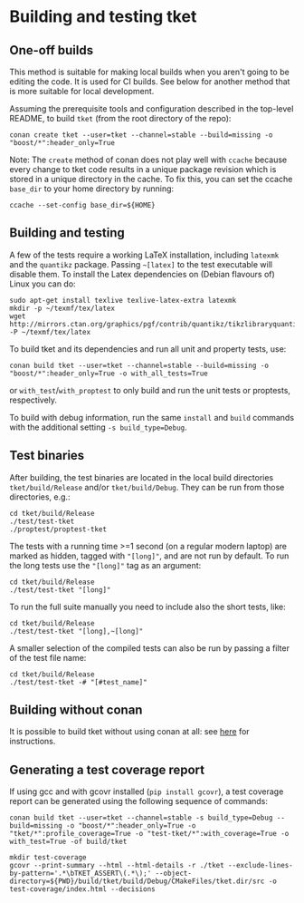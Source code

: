 # Building and testing tket

## One-off builds

This method is suitable for making local builds when you aren't going to be
editing the code. It is used for CI builds. See below for another method that is
more suitable for local development.

Assuming the prerequisite tools and configuration described in the top-level
README, to build `tket` (from the root directory of the repo):

```shell
conan create tket --user=tket --channel=stable --build=missing -o "boost/*":header_only=True
```

Note: The `create` method of conan does not play well with `ccache` because every
change to tket code results in a unique package revision which is stored in a
unique directory in the cache. To fix this, you can set the ccache `base_dir` to
your home directory by running:

```shell
ccache --set-config base_dir=${HOME}
```

## Building and testing

A few of the tests require a working LaTeX installation, including `latexmk` and
the `quantikz` package. Passing `~[latex]` to the test executable will disable
them. To install the Latex dependencies on (Debian flavours of) Linux you can
do:

```shell
sudo apt-get install texlive texlive-latex-extra latexmk
mkdir -p ~/texmf/tex/latex
wget http://mirrors.ctan.org/graphics/pgf/contrib/quantikz/tikzlibraryquantikz.code.tex -P ~/texmf/tex/latex
```

To build tket and its dependencies and run all unit and property tests, use:

```shell
conan build tket --user=tket --channel=stable --build=missing -o "boost/*":header_only=True -o with_all_tests=True
```
or `with_test`/`with_proptest` to only build and run the unit tests or proptests, respectively.
 
To build with debug information, run the same `install` and `build` commands with the additional setting `-s build_type=Debug`.

## Test binaries

After building, the test binaries are located in the local
build directories `tket/build/Release` and/or `tket/build/Debug`. 
They can be run from those directories, e.g.:
```shell
cd tket/build/Release
./test/test-tket
./proptest/proptest-tket
```

The tests with a running time >=1 second (on a regular modern laptop) are marked
as hidden, tagged with `"[long]"`, and are not run by default. To run the long
tests use the `"[long]"` tag as an argument:
```shell
cd tket/build/Release
./test/test-tket "[long]"
```

To run the full suite manually you need to include also the short tests, like:
```shell
cd tket/build/Release
./test/test-tket "[long],~[long]"
```

A smaller selection of the compiled tests can also be run by passing a filter of
the test file name:
```shell
cd tket/build/Release
./test/test-tket -# "[#test_name]"
```

## Building without conan

It is possible to build tket without using conan at all: see
[here](../build-without-conan.md) for instructions.

## Generating a test coverage report

If using gcc and with gcovr installed (`pip install gcovr`), a test coverage
report can be generated using the following sequence of commands:

```shell
conan build tket --user=tket --channel=stable -s build_type=Debug --build=missing -o "boost/*":header_only=True -o "tket/*":profile_coverage=True -o "test-tket/*":with_coverage=True -o with_test=True -of build/tket

mkdir test-coverage
gcovr --print-summary --html --html-details -r ./tket --exclude-lines-by-pattern='.*\bTKET_ASSERT\(.*\);' --object-directory=${PWD}/build/tket/build/Debug/CMakeFiles/tket.dir/src -o test-coverage/index.html --decisions
```
